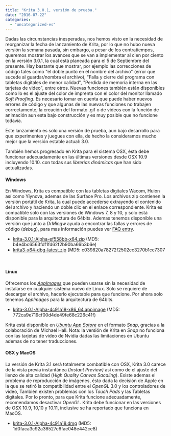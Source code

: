 ```yaml
---
title: "Krita 3.0.1, versión de prueba."
date: "2016-07-22"
categories: 
  - "uncategorized-es"
---
```


Dadas las circunstancias inesperadas, nos hemos visto en la necesidad de reorganizar la fecha de lanzamiento de Krita, por lo que no hubo nueva versión la semana pasada, sin embargo, a pesar de los contratiempos, queremos mostrar los avances que se van a implementar al cien por ciento en la versión 3.0.1, la cual está planeada para el 5 de Septiembre del presente. Hay bastante que mostrar, por ejemplo las correcciones de código tales como "el doble punto en el nombre del archivo" (error que sucede al guardar/nombra el archivo), "Falla y cierre del programa con tabletas digitales de menor calidad", "Perdida de memoria interna en las tarjetas de video", entre otros. Nuevas funciones también están disponibles como lo es el ajuste del color de imprenta con el color del monitor llamado _Soft Proofing_. Es necesario tomar en cuenta que puede haber nuevos errores de código y que algunas de las nuevas funciones no trabajen correctamente; la creación del formato .gif o de videos con la función de animación aun esta bajo construcción y es muy posible que no funcione todavía.

Éste lanzamiento es solo una versión de prueba, aun bajo desarrollo para que experimentes y juegues con ella, de hecho la consideramos mucho mejor que la versión estable actual: 3.0.

También hemos progresado en Krita para el sistema OSX, ésta debe funcionar adecuadamente en las últimas versiones desde OSX 10.9 incluyendo 10.10. con todas sus _librerías dinámicas_ que han sido actualizadas.

#### Windows

En Windows, Krita es compatible con las tabletas digitales Wacom, Huion así como Yiynova, ademas de las Surface Pro. Los archivos zip contienen la versión portátil de Krita, la cual puede accederse extrayendo el contenido del archivo y haciendo un doble clic en el enlace correspondiente. Krita es compatible solo con las versiones de Windows 7, 8 y 10, y solo está disponible para la arquitectura de 64bits. Ademas tenemos disponible una versión que junto a _DrMingw_ ayuda a encontrar las fallas y errores de código (_debug_), para mas información puedes ver [FAQ entry](https://docs.krita.org/KritaFAQ#How_can_I_produce_a_backtrace_on_Windows.3F).

- [krita-3.0.1-Alpha-ef558bb-x64.zip](http://files.kde.org/krita/3/windows/devbuilds/krita-3.0.1-Alpha-ef558bb-x64.zip) (MD5: b4e4bc6563fdf1fd62f2b90ba66b3b6e)
- [krita3-x64-dbg-latest.zip](http://files.kde.org/krita/3/windows/debugbuilds/krita3-x64-dbg-latest.zip) (MD5: c039820a78272f2502cc3270b1cc7307

 

#### Linux

Ofrecemos los _[AppImages](http://appimage.org/)_ que pueden usarse sin la necesidad de instalarse en cualquier sistema nuevo de Linux. Solo se requiere de descargar el archivo, hacerlo ejecutable para que funcione. Por ahora solo tenemos _AppImages_ para la arquitectura de 64bits.

- [krita-3.0.1-Alpha-4c91a18-x86_64.appimage](http://files.kde.org/krita/3/linux/devbuilds/krita-3.0.1-Alpha-4c91a18-x86_64.appimage) (MD5: 772ca9e719cf00d4de49fe68c226c41f)

Krita está disponible en _[Ubuntu App Sotore](https://uappexplorer.com/app/krita.krita)_ en el formato _Snap_, gracias a la colaboración de Michael Hall. Nota: la versión de Krita en _Snap_ no funciona con las tarjetas de video de Nvidia dadas las limitaciones en Ubuntu ademas de no tener traducciones.

#### OSX y MacOS

La versión de Krita 3.1 será totalmente combatible con OSX, Krita 3.0 carece de la vista previa instantánea (_Instant Preview)_ así como de el ajuste del lienzo de alta calidad (_High Quality Canvas Sacaling_). Existe ademas el problema de reproducción de imágenes, ésto dada la decisión de Apple en la que se retiró la compatibilidad entre el _OpenGL_ 3.0 y los controladores de video, También existen problemas con los _Touch Pads_ y las Tabletas digitales. Por lo pronto, para que Krita funcione adecuadamente, recomendamos desactivar _OpenGL_. Krita debe funcionar en las versiones de OSX 10.9, 10,10 y 10.11, inclusive se ha reportado que funciona en MacOS.

- [krita-3.0.1-Alpha-4c91a18.dmg](http://files.kde.org/krita/3/osx/devbuilds/krita-3.0.1-Alpha-4c91a18.dmg) (MD5: 1d0faca3c92a36527c6fae048e442ce8)
